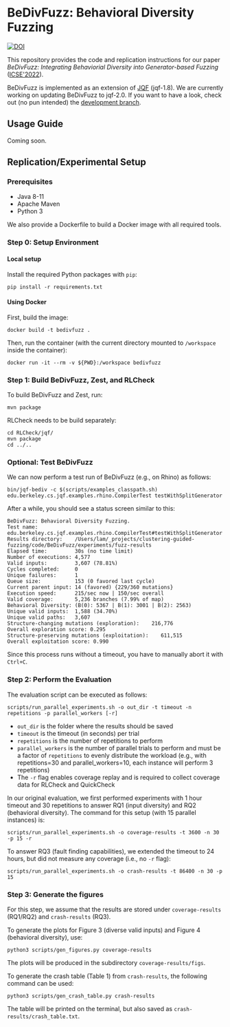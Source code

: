 # BeDivFuzz: Behavioral Diversity Fuzzing
[![DOI](https://zenodo.org/badge/DOI/10.5281/zenodo.6320229.svg)](https://doi.org/10.5281/zenodo.6320229)

This repository provides the code and replication instructions for our paper *BeDivFuzz: Integrating Behaviorial Diversity into Generator-based Fuzzing* ([ICSE'2022](https://arxiv.org/pdf/2202.13114.pdf)).

BeDivFuzz is implemented as an extension of [JQF](https://github.com/rohanpadhye/JQF) (jqf-1.8). 
We are currently working on updating BeDivFuzz to jqf-2.0. If you want to have a look, check out (no pun intended) the [development branch](https://github.com/hub-se/BeDivFuzz/tree/jqf-2.0).


## Usage Guide
Coming soon.

## Replication/Experimental Setup
### Prerequisites
- Java 8-11
- Apache Maven
- Python 3

We also provide a Dockerfile to build a Docker image with all required tools. 

### Step 0: Setup Environment
#### Local setup 
Install the required Python packages with `pip`:
```
pip install -r requirements.txt
```

#### Using Docker
First, build the image:
```
docker build -t bedivfuzz .
```

Then, run the container (with the current directory mounted to `/workspace` inside the container):
```
docker run -it --rm -v ${PWD}:/workspace bedivfuzz
```

### Step 1: Build BeDivFuzz, Zest, and RLCheck

To build BeDivFuzz and Zest, run:
```
mvn package
```

RLCheck needs to be build separately:
```
cd RLCheck/jqf/
mvn package
cd ../..
```

### Optional: Test BeDivFuzz

We can now perform a test run of BeDivFuzz (e.g., on Rhino) as follows:
```
bin/jqf-bediv -c $(scripts/examples_classpath.sh) edu.berkeley.cs.jqf.examples.rhino.CompilerTest testWithSplitGenerator
```

After a while, you should see a status screen similar to this:
 ```
BeDivFuzz: Behavioral Diversity Fuzzing.
Test name:            edu.berkeley.cs.jqf.examples.rhino.CompilerTest#testWithSplitGenerator
Results directory:    /Users/lam/_projects/clustering-guided-fuzzing/code/BeDivFuzz/experiments/fuzz-results
Elapsed time:         30s (no time limit)
Number of executions: 4,577
Valid inputs:         3,607 (78.81%)
Cycles completed:     0
Unique failures:      1
Queue size:           153 (0 favored last cycle)
Current parent input: 14 (favored) {229/360 mutations}
Execution speed:      215/sec now | 150/sec overall
Valid coverage:       5,236 branches (7.99% of map)
Behavioral Diversity: (B(0): 5367 | B(1): 3001 | B(2): 2563)
Unique valid inputs:  1,588 (34.70%)
Unique valid paths:   3,607
Structure-changing mutations (exploration):    216,776
Overall exploration score: 0.295
Structure-preserving mutations (exploitation):    611,515
Overall exploitation score: 0.990
 ```

Since this process runs without a timeout, you have to manually abort it with `Ctrl+C`.

### Step 2: Perform the Evaluation
The evaluation script can be executed as follows:
 ```
scripts/run_parallel_experiments.sh -o out_dir -t timeout -n repetitions -p parallel_workers [-r]
 ```

- `out_dir` is the folder where the results should be saved
- `timeout` is the timeout (in seconds) per trial
- `repetitions` is the number of repetitions to perform
- `parallel_workers` is the number of parallel trials to perform and must be a factor of `repetitions` to evenly distribute the workload (e.g., with repetitions=30 and parallel_workers=10, each instance will perform 3 repetitions)
- The `-r` flag enables coverage replay and is required to collect coverage data for RLCheck and QuickCheck 

In our original evaluation, we first performed experiments with 1 hour timeout and 30 repetitions to answer RQ1 (input diversity) and RQ2 (behavioral diversity). The command for this setup (with 15 parallel instances) is:
```
scripts/run_parallel_experiments.sh -o coverage-results -t 3600 -n 30 -p 15 -r 
```

To answer RQ3 (fault finding capabilities), we extended the timeout to 24 hours, but did not measure any coverage (i.e., no `-r` flag):
```
scripts/run_parallel_experiments.sh -o crash-results -t 86400 -n 30 -p 15
```


### Step 3: Generate the figures

For this step, we assume that the results are stored under `coverage-results` (RQ1/RQ2) and `crash-results` (RQ3). 

To generate the plots for Figure 3 (diverse valid inputs) and Figure 4 (behavioral diversity), use:
```
python3 scripts/gen_figures.py coverage-results
```
The plots will be produced in the subdirectory `coverage-results/figs`.

To generate the crash table (Table 1) from `crash-results`, the following command can be used:
```
python3 scripts/gen_crash_table.py crash-results
```
The table will be printed on the terminal, but also saved as `crash-results/crash_table.txt`.
